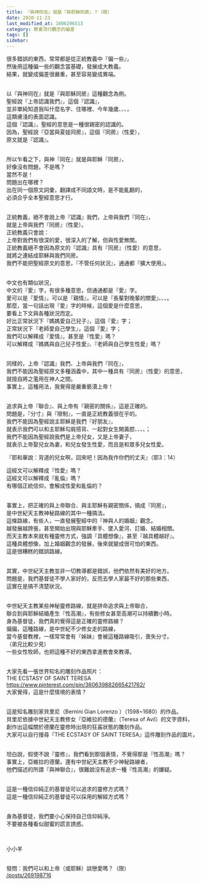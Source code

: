 ```yaml
---
title: 『與神同在』就是『與耶穌同房』？（限）
date: 2020-11-23
last_modified_at: 1606206513
category: 教會流行觀念的偏差
tags: []
sidebar: 
---
```


<p>很多錯誤的東西，常常都是從正統教義中『偏一些』，<br/>
然後用這種偏一些的觀念當基礎，發展成大教義。<br/>
結果，就變成偏差很嚴重，甚至容易變成異端。</p>
<p><br/>
以『與神同在』就是『與耶穌同房』這種觀念為例。<br/>
聖經說『上帝認識我們』，這個『認識』，<br/>
並非單純知道我叫什麼名字、住哪裡、今年幾歲、、、，<br/>
這類膚淺的表面認識。<br/>
這個『認識』，聖經的意思是一種很親密的認識的。<br/>
因為，聖經說『亞當與夏娃同房』，這個『同房』（性愛），<br/>
原文就是『認識』。</p>
<p><br/>
所以乍看之下，與神『同在』就是與耶穌『同房』，<br/>
好像沒有問題，不是嗎？<br/>
當然不是！<br/>
問題出在哪裡？<br/>
出在同一個原文詞彙，翻譯成不同語文時，是不能亂翻的，<br/>
必須合乎全本聖經意思才行。</p>
<p><br/>
正統教義，絕不會說上帝『認識』我們，上帝與我們『同在』，<br/>
就是上帝與我們『同房』（性愛）。<br/>
正統教義只會說：<br/>
上帝對我們有很深的愛，很深入的了解，但與性愛無關。<br/>
正統教義絕不會因為原文的『認識』具有『同房』（性愛）的意思，<br/>
就將之連結成耶穌與我們同房。<br/>
我們不能把聖經原文的意思，『不管任何狀況』，通通都『擴大使用』。</p>
<p><br/>
中文也有類似狀況，<br/>
中文的『愛』字，有很多種意思，但通通都是『愛』字。<br/>
愛可以是『愛情』，可以是『親情』，可以是『長輩對晚輩的關愛』、、、。<br/>
那麼，當一句話出現『愛』字的時候，這個愛是什麼意思，<br/>
要看上下文與各種狀況而定。<br/>
好比正常狀況下『媽媽愛自己兒子』，這個『愛』字；<br/>
正常狀況下『老師愛自己學生』，這個『愛』字；<br/>
我們可以解釋成『愛情』，甚至是『性愛』嗎？<br/>
可以解釋成『媽媽與自己兒子性愛』、『老師與自己學生性愛』嗎？</p>
<p><br/>
同樣的，上帝『認識』我們、上帝與我們『同在』，<br/>
我們不能因為聖經原文多種涵義中，其中一種具有『同房』（性愛）的意思，<br/>
就擅自將之濫用在神人之間。<br/>
事實上，這種用法，我覺得是嚴重褻瀆上帝！</p>
<p><br/>
追求與上帝『聯合』、與上帝有『親密的關係』，這是正確的。<br/>
問題是，『分寸』與『限制』，一直是正統教義很在乎的。<br/>
我們不能因為聖經說主耶穌是我們『好朋友』，<br/>
就表示我們可以和主耶穌勾肩搭背、一起對女生開黃腔、、、、；<br/>
我們不能因為聖經說我們是上帝兒女，又是上帝妻子，<br/>
就表示上帝娶兒女為妻，和兒女發生性愛，而且是和眾多兒女性愛。</p>
<p>『耶和華說：背道的兒女啊，回來吧！因為我作你們的丈夫』（耶3：14）</p>
<p>這經文可以解釋成『性愛』嗎？<br/>
這經文可以解釋成『亂倫』嗎？<br/>
有哪個正統信仰，會解成性愛和亂倫的？</p>
<p><br/>
事實上，把正確的與上帝聯合、與主耶穌有親密關係，搞成『同房』，<br/>
是中世紀天主教神秘路線的其中一種搞法。<br/>
這條路線，有些人，一直發展聖經中的『神與人的婚姻』觀念。<br/>
越發展越誇張，甚至開始出現與耶穌牽手、墜入愛河、訂婚、結婚相關。<br/>
而天主教本來就有種靈修方式，強調『具體想像』，甚至『越具體越好』。<br/>
這種具體想像，加上婚姻觀念的發展，後來就變成很可怕的東西。<br/>
這是很糟糕的錯誤路線。</p>
<p><br/>
其實，中世紀天主教並非一切教導都是錯誤，他們依然有美好的地方。<br/>
問題是，我們基督徒不學人家好的，反而去學人家最不好的那些東西，<br/>
這實在是搞不清楚狀況。</p>
<p><br/>
中世紀天主教某些神秘靈修路線，就是拼命追求與上帝聯合，<br/>
聯合到與耶穌結婚產生『性高潮』，有些修女甚至高潮可以持續數小時。<br/>
身為基督徒，我們真的覺得這是正確的靈修路線？<br/>
偏偏，這種路線，是中世紀不少修女走的路線，<br/>
當今基督教裡，一樣常常會有『姊妹』會被這種路線吸引，喪失分寸。<br/>
（弟兄比較少見）<br/>
一些女性牧師，也把這種不好的東西拿進教會來教導。</p>
<p><br/>
大家先看一張世界知名的雕刻作品照片：<br/>
THE ECSTASY OF SAINT TERESA<br/>
<a href="https://www.pinterest.com/pin/360639882665421762/" target="_blank">https://www.pinterest.com/pin/360639882665421762/</a><br/>
大家覺得，這是什麼情境的表情？</p>
<p><br/>
這是知名雕刻家貝里尼（Bernini Gian Lorenzo ）（1598~1680）的作品。<br/>
貝里尼依據中世紀天主教修女『亞維拉的德蘭』（Teresa of Avil）的文字資料，<br/>
創作出這幅關於德蘭在靈修時出現的狂喜狀態的雕刻作品。<br/>
大家可以自行搜尋『THE ECSTASY OF SAINT TERESA』這件雕刻作品的圖片。</p>
<p><br/>
坦白說，假使不說『靈修』，我們看到那個表情，不覺得那是『性高潮』嗎？<br/>
事實上，亞維拉的德蘭，還有中世紀天主教不少神秘路線者，<br/>
他們描述的所謂『與神聯合』，很難說沒有追求一種『性高潮』的嫌疑。</p>
<p><br/>
這是一種信仰純正的基督徒可以追求的靈修方式嗎？<br/>
這是一種信仰純正的基督徒可以採用的解經方式嗎？</p>
<p><br/>
身為基督徒，我們要小心保持自己信仰純淨。<br/>
不要被各種看似甜蜜的謊言誘惑。</p>
<p> </p>
<p>小小羊</p>
<p><br/>
發問：我們可以和上帝（或耶穌）談戀愛嗎？（限）<br/>
<a href="/posts/269198716" target="_blank">/posts/269198716</a></p>
<p> </p>
